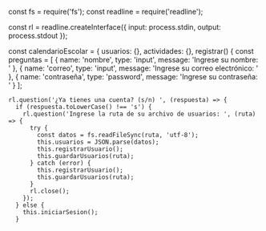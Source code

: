 const fs = require('fs');
const readline = require('readline');

const rl = readline.createInterface({
  input: process.stdin,
  output: process.stdout
});

const calendarioEscolar = {
  usuarios: {},
  actividades: {},
  registrar() {
    const preguntas = [
      { name: 'nombre', type: 'input', message: 'Ingrese su nombre: ' },
      { name: 'correo', type: 'input', message: 'Ingrese su correo electrónico: ' },
      { name: 'contraseña', type: 'password', message: 'Ingrese su contraseña: ' }
    ];

    rl.question('¿Ya tienes una cuenta? (s/n) ', (respuesta) => {
      if (respuesta.toLowerCase() !== 's') {
        rl.question('Ingrese la ruta de su archivo de usuarios: ', (ruta) => {
          try {
            const datos = fs.readFileSync(ruta, 'utf-8');
            this.usuarios = JSON.parse(datos);
            this.registrarUsuario();
            this.guardarUsuarios(ruta);
          } catch (error) {
            this.registrarUsuario();
            this.guardarUsuarios(ruta);
          }
          rl.close();
        });
      } else {
        this.iniciarSesion();
      }
   
